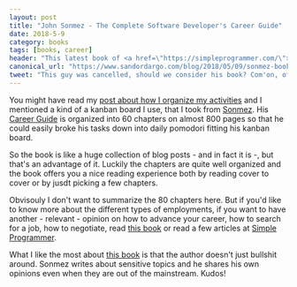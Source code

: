 ```yaml
---
layout: post
title: "John Sonmez - The Complete Software Developer's Career Guide"
date: 2018-5-9
category: books
tags: [books, career]
header: "This latest book of <a href=\"https://simpleprogrammer.com/\">John Sonmez</a> is an admirable result of self-discipline. The product of an author/programmer who doesn't just preach about doing things, but he shows us the way by example. Maybe the form of his book is unconventional, but he wrote it in a way that would fit his ways of doing things."
canonical_url: "https://www.sandordargo.com/blog/2018/05/09/sonmez-book"
tweet: "This guy was cancelled, should we consider his book? Com'on, of course!"
---
```

You might have read my [post about how I organize my activities](/blog/2018/02/28/setting-yourself-up-to-succeed) and I mentioned a kind of a kanban board I use, that I took from [Sonmez](https://simpleprogrammer.com/). His [Career Guide](http://amzn.to/2HE30fK) is organized into 60 chapters on almost 800 pages so that he could easily broke his tasks down into daily pomodori fitting his kanban board.

So the book is like a huge collection of blog posts - and in fact it is -, but that's an advantage of it. Luckily the chapters are quite well organized and the book offers you a nice reading experience both by reading cover to cover or by jusdt picking a few chapters.

Obvisouly I don't want to summarize the 80 chapters here. But if you'd like to know more about the different types of employments, if you want to have another - relevant - opinion on how to advance your career, how to search for a job, how to negotiate, read [this book](http://amzn.to/2HE30fK) or read a few articles at [Simple Programmer](https://simpleprogrammer.com/).

What I like the most about [this book](http://amzn.to/2HE30fK) is that the author doesn't just bullshit around. Sonmez writes about sensitive topics and he shares his own opinions even when they are out of the mainstream. Kudos!
